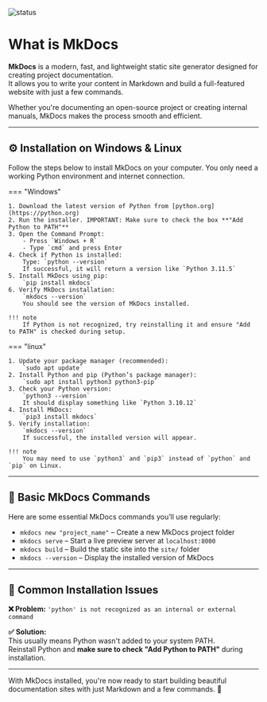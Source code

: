 ![status](https://img.shields.io/badge/status-production--ready-blue)

# What is MkDocs

**MkDocs** is a modern, fast, and lightweight static site generator designed for creating project documentation.  
It allows you to write your content in Markdown and build a full-featured website with just a few commands.

Whether you're documenting an open-source project or creating internal manuals, MkDocs makes the process smooth and efficient.

---

## ⚙️ Installation on Windows & Linux

Follow the steps below to install MkDocs on your computer. You only need a working Python environment and internet connection.

=== "Windows"

    1. Download the latest version of Python from [python.org](https://python.org)
    2. Run the installer. IMPORTANT: Make sure to check the box **"Add Python to PATH"**
    3. Open the Command Prompt:
        - Press `Windows + R`
        - Type `cmd` and press Enter
    4. Check if Python is installed:
        Type: `python --version`  
        If successful, it will return a version like `Python 3.11.5`
    5. Install MkDocs using pip:
        `pip install mkdocs`
    6. Verify MkDocs installation:
        `mkdocs --version`  
        You should see the version of MkDocs installed.

    !!! note
        If Python is not recognized, try reinstalling it and ensure "Add to PATH" is checked during setup.

=== "linux"

    1. Update your package manager (recommended):
        `sudo apt update`
    2. Install Python and pip (Python’s package manager):
        `sudo apt install python3 python3-pip`
    3. Check your Python version:
        `python3 --version`  
        It should display something like `Python 3.10.12`
    4. Install MkDocs:
        `pip3 install mkdocs`
    5. Verify installation:
        `mkdocs --version`  
        If successful, the installed version will appear.

    !!! note
        You may need to use `python3` and `pip3` instead of `python` and `pip` on Linux.

---

## 🔧 Basic MkDocs Commands

Here are some essential MkDocs commands you’ll use regularly:

- `mkdocs new "project_name"` – Create a new MkDocs project folder  
- `mkdocs serve` – Start a live preview server at `localhost:8000`  
- `mkdocs build` – Build the static site into the `site/` folder  
- `mkdocs --version` – Display the installed version of MkDocs

---

## 🚨 Common Installation Issues

**❌ Problem:** `'python' is not recognized as an internal or external command`

**✅ Solution:**  
This usually means Python wasn't added to your system PATH.  
Reinstall Python and **make sure to check "Add Python to PATH"** during installation.

---

With MkDocs installed, you're now ready to start building beautiful documentation sites with just Markdown and a few commands. 🎉
